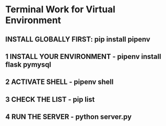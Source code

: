 # Terminal Work for Virtual Environment

## INSTALL GLOBALLY FIRST: pip install pipenv

## 1 INSTALL YOUR ENVIRONMENT - pipenv install flask pymysql
## 2 ACTIVATE SHELL - pipenv shell
## 3 CHECK THE LIST - pip list
## 4 RUN THE SERVER - python server.py